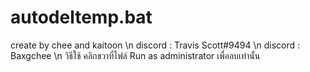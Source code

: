 # autodeltemp.bat
create by chee and kaitoon  \n
discord : Travis Scott#9494 \n
discord : Baxgchee \n
วิธีใช้ คลิกขวาที่ไฟล์ Run as administrator เพื่อลบเท่านั้น